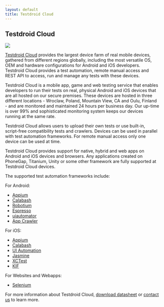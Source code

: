 ```yaml
---
layout: default
title: Testdroid Cloud
---
```



## Testdroid Cloud

![]({{site.baseurl}}/assets/logos/Testdroid_CLOUD_logo-HORIZONTAL_800px.png)

[Testdroid Cloud](https://cloud.testdroid.com/) provides the largest
device farm of real mobile devices, gathered from different regions
globally, including the most versatile OS, OEM and hardware
configurations for Android and iOS developers. Testdroid Cloud
provides a test automation, remote manual access and REST API to
access, run and manage any tests with these devices.

Testdroid Cloud is a mobile app, game and web testing service that
enables developers to run their tests on real, physical Android and
iOS devices that are all hosted on our secure premises. These devices
are hosted in three different locations - Wroclaw, Poland, Mountain
View, CA and Oulu, Finland - and are monitored and maintained 24 hours
per business day. Our up-time is over 99% and sophisticated monitoring
system keeps our devices running at the same rate.

Testdroid Cloud allows users to upload their own tests or use
built-in, script-free compatibility tests and crawlers. Devices can be
used in parallel with test automation frameworks. For remote manual
access only one device can be used at time.

Testdroid Cloud provides support for native, hybrid and web apps on
Android and iOS devices and browsers. Any applications created on
PhoneGap, Titanium, Unity or some other framework are fully supported
at Testdroid Cloud devices.

The supported test automation frameworks include:

For Android:

* <a href="http://appium.io" target="_blank">Appium</a>
* <a href="http://calaba.sh" target="_blank">Calabash</a>
* <a href="http://robotium.com" target="_blank">Robotium</a>
* <a href="http://developer.android.com/training/testing/ui-testing/espresso-testing.html" target="_blank">Espresso</a>
* <a href="http://developer.android.com/training/testing/ui-testing/uiautomator-testing.html" target="_blank">uiautomator</a>
* <a href="http://testdroid.com/news/automatic-ios-app-testing-with-testdroid-app-crawler" target="_blank">App Crawler</a>

For iOS:

* <a href="http://appium.io" target="_blank">Appium</a>
* <a href="http://calaba.sh" target="_blank">Calabash</a>
* <a href="https://developer.apple.com/library/tvos/documentation/DeveloperTools/Conceptual/InstrumentsUserGuide/UIAutomation.html" target="_blank">UI Automation</a>
* <a href="http://jasmine.github.io" target="_blank">Jasmine</a>
* <a href="https://developer.apple.com/library/ios/documentation/DeveloperTools/Conceptual/testing_with_xcode/chapters/01-introduction.html" target="_blank">XCTest</a>
* <a href="https://github.com/kif-framework/KIF" target="_blank">KIF</a>

For Websites and Webapps:

* <a href="http://www.seleniumhq.org" target="_blank">Selenium</a>

For more information about Testdroid Cloud, [download
datasheet](http://www2.testdroid.com/datasheet-testdroid-cloud) or
[contact us](mailto:sales@bitbar.com) to learn more.


